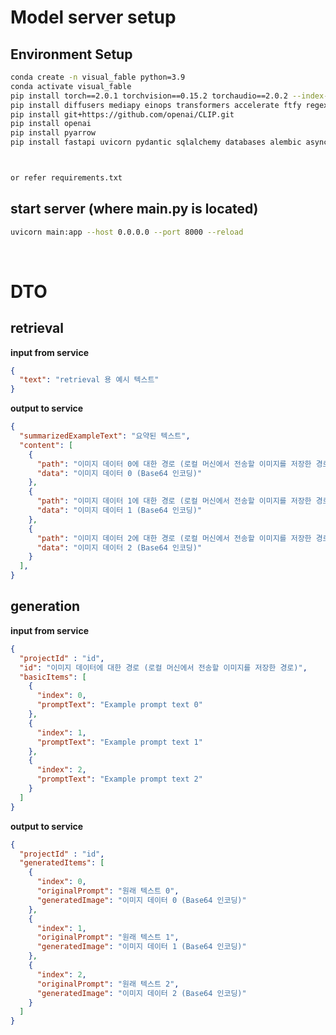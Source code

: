 # Model server setup

## Environment Setup

```　bash
conda create -n visual_fable python=3.9
conda activate visual_fable
pip install torch==2.0.1 torchvision==0.15.2 torchaudio==2.0.2 --index-url https://download.pytorch.org/whl/cu118
pip install diffusers mediapy einops transformers accelerate ftfy regex tqdm pandas
pip install git+https://github.com/openai/CLIP.git
pip install openai
pip install pyarrow
pip install fastapi uvicorn pydantic sqlalchemy databases alembic asyncpg



or refer requirements.txt
```

## start server (where main.py is located)
```　bash
uvicorn main:app --host 0.0.0.0 --port 8000 --reload
```
<br>

# DTO
## retrieval
**input from service**
```json
{
  "text": "retrieval 용 예시 텍스트"
}

```

**output to service**
```json
{
  "summarizedExampleText": "요약된 텍스트",
  "content": [
    {
      "path": "이미지 데이터 0에 대한 경로 (로컬 머신에서 전송할 이미지를 저장한 경로)",
      "data": "이미지 데이터 0 (Base64 인코딩)"
    },
    {
      "path": "이미지 데이터 1에 대한 경로 (로컬 머신에서 전송할 이미지를 저장한 경로)",
      "data": "이미지 데이터 1 (Base64 인코딩)"
    },
    {
      "path": "이미지 데이터 2에 대한 경로 (로컬 머신에서 전송할 이미지를 저장한 경로)",
      "data": "이미지 데이터 2 (Base64 인코딩)"
    }
  ],
}
```

## generation

**input from service**
```json
{
  "projectId" : "id",
  "id": "이미지 데이터에 대한 경로 (로컬 머신에서 전송할 이미지를 저장한 경로)",
  "basicItems": [
    {
      "index": 0,
      "promptText": "Example prompt text 0"
    },
    {
      "index": 1,
      "promptText": "Example prompt text 1"
    },
    {
      "index": 2,
      "promptText": "Example prompt text 2"
    }
  ]
}
```

**output to service**
```json
{
  "projectId" : "id",
  "generatedItems": [
    {
      "index": 0,
      "originalPrompt": "원래 텍스트 0",
      "generatedImage": "이미지 데이터 0 (Base64 인코딩)"
    },
    {
      "index": 1,
      "originalPrompt": "원래 텍스트 1",
      "generatedImage": "이미지 데이터 1 (Base64 인코딩)"
    },
    {
      "index": 2,
      "originalPrompt": "원래 텍스트 2",
      "generatedImage": "이미지 데이터 2 (Base64 인코딩)"
    }
  ]
}
```
